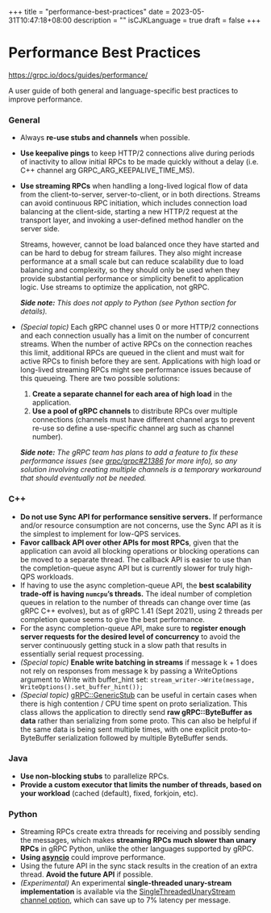 +++
title = "performance-best-practices"
date = 2023-05-31T10:47:18+08:00
description = ""
isCJKLanguage = true
draft = false
+++

# Performance Best Practices

https://grpc.io/docs/guides/performance/

A user guide of both general and language-specific best practices to improve performance.



### General

- Always **re-use stubs and channels** when possible.

- **Use keepalive pings** to keep HTTP/2 connections alive during periods of inactivity to allow initial RPCs to be made quickly without a delay (i.e. C++ channel arg GRPC_ARG_KEEPALIVE_TIME_MS).

- **Use streaming RPCs** when handling a long-lived logical flow of data from the client-to-server, server-to-client, or in both directions. Streams can avoid continuous RPC initiation, which includes connection load balancing at the client-side, starting a new HTTP/2 request at the transport layer, and invoking a user-defined method handler on the server side.

  Streams, however, cannot be load balanced once they have started and can be hard to debug for stream failures. They also might increase performance at a small scale but can reduce scalability due to load balancing and complexity, so they should only be used when they provide substantial performance or simplicity benefit to application logic. Use streams to optimize the application, not gRPC.

  ***Side note:*** *This does not apply to Python (see Python section for details).*

- *(Special topic)* Each gRPC channel uses 0 or more HTTP/2 connections and each connection usually has a limit on the number of concurrent streams. When the number of active RPCs on the connection reaches this limit, additional RPCs are queued in the client and must wait for active RPCs to finish before they are sent. Applications with high load or long-lived streaming RPCs might see performance issues because of this queueing. There are two possible solutions:

  1. **Create a separate channel for each area of high load** in the application.
  2. **Use a pool of gRPC channels** to distribute RPCs over multiple connections (channels must have different channel args to prevent re-use so define a use-specific channel arg such as channel number).

  ***Side note:*** *The gRPC team has plans to add a feature to fix these performance issues (see [grpc/grpc#21386](https://github.com/grpc/grpc/issues/21386) for more info), so any solution involving creating multiple channels is a temporary workaround that should eventually not be needed.*

### C++

- **Do not use Sync API for performance sensitive servers.** If performance and/or resource consumption are not concerns, use the Sync API as it is the simplest to implement for low-QPS services.
- **Favor callback API over other APIs for most RPCs**, given that the application can avoid all blocking operations or blocking operations can be moved to a separate thread. The callback API is easier to use than the completion-queue async API but is currently slower for truly high-QPS workloads.
- If having to use the async completion-queue API, the **best scalability trade-off is having `numcpu`’s threads.** The ideal number of completion queues in relation to the number of threads can change over time (as gRPC C++ evolves), but as of gRPC 1.41 (Sept 2021), using 2 threads per completion queue seems to give the best performance.
- For the async completion-queue API, make sure to **register enough server requests for the desired level of concurrency** to avoid the server continuously getting stuck in a slow path that results in essentially serial request processing.
- *(Special topic)* **Enable write batching in streams** if message k + 1 does not rely on responses from message k by passing a WriteOptions argument to Write with buffer_hint set:
  `stream_writer->Write(message, WriteOptions().set_buffer_hint());`
- *(Special topic)* [gRPC::GenericStub](https://grpc.github.io/grpc/cpp/grpcpp_2generic_2generic__stub_8h.html) can be useful in certain cases when there is high contention / CPU time spent on proto serialization. This class allows the application to directly send **raw gRPC::ByteBuffer as data** rather than serializing from some proto. This can also be helpful if the same data is being sent multiple times, with one explicit proto-to-ByteBuffer serialization followed by multiple ByteBuffer sends.

### Java

- **Use non-blocking stubs** to parallelize RPCs.
- **Provide a custom executor that limits the number of threads, based on your workload** (cached (default), fixed, forkjoin, etc).

### Python

- Streaming RPCs create extra threads for receiving and possibly sending the messages, which makes **streaming RPCs much slower than unary RPCs** in gRPC Python, unlike the other languages supported by gRPC.
- **Using [asyncio](https://grpc.github.io/grpc/python/grpc_asyncio.html)** could improve performance.
- Using the future API in the sync stack results in the creation of an extra thread. **Avoid the future API** if possible.
- *(Experimental)* An experimental **single-threaded unary-stream implementation** is available via the [SingleThreadedUnaryStream channel option](https://github.com/grpc/grpc/blob/master/src/python/grpcio/grpc/experimental/__init__.py#L38), which can save up to 7% latency per message.